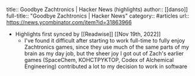title:: Goodbye Zachtronics | Hacker News (highlights)
author:: [[danso]]
full-title:: "Goodbye Zachtronics | Hacker News"
category:: #articles
url:: https://news.ycombinator.com/item?id=31863966

- Highlights first synced by [[Readwise]] [[Nov 19th, 2022]]
	- I've found it difficult after starting to work full-time to fully enjoy Zachtronics games, since they use much of the same parts of my brain as my day job, but the sheer joy I got out of Zach's earlier games (SpaceChem, KOHCTPYKTOP, Codex of Alchemical Engineering) contributed a lot to my decision to work in software